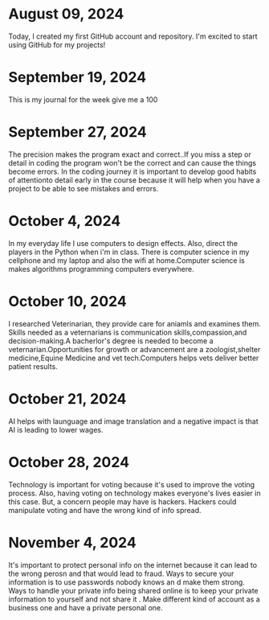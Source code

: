 # August 09, 2024

Today, I created my first GitHub account and repository. I'm excited to start using GitHub for my projects!

# September 19, 2024
This is my journal for the week give me a 100

# September 27, 2024

The precision makes the program exact and correct..If you miss a step or detail in coding the program won't be the correct and can cause the things become errors. In the coding journey it is important to develop good habits of attentionto detail early in the course because it will help when you have a project to be able to see mistakes and errors.

# October 4, 2024
In my everyday life I use computers to design effects. Also, direct the players in the Python when i'm in class. There is computer science in my cellphone and my laptop and also the wifi at home.Computer science is makes algorithms programming computers everywhere.

# October 10, 2024
I researched Veterinarian, they provide care for aniamls and examines them. Skills needed as a veternarians is communication skills,compassion,and decision-making.A bacherlor's degree is needed to become a  veternarian.Opportunities for growth or advancement are a zoologist,shelter medicine,Equine Medicine and vet tech.Computers helps vets deliver better patient results.

# October 21, 2024
AI helps with launguage and image translation and a negative impact is that  AI is leading to lower wages.

# October 28, 2024
Technology is important for voting  because it's used to improve the voting process. Also, having voting on technology makes everyone's lives easier in this case. But, a concern people may have is hackers. Hackers could manipulate voting and have the wrong kind of info spread.

# November 4, 2024
It's important to protect personal info on the internet because it can lead to the wrong perosn and that would lead to fraud. Ways to secure your information is to use passwords nobody knows an d make them strong. Ways to handle your private info being shared online is to  keep your private information to yourself  and not share it . Make different kind of account as a business one  and have a private personal one.

















